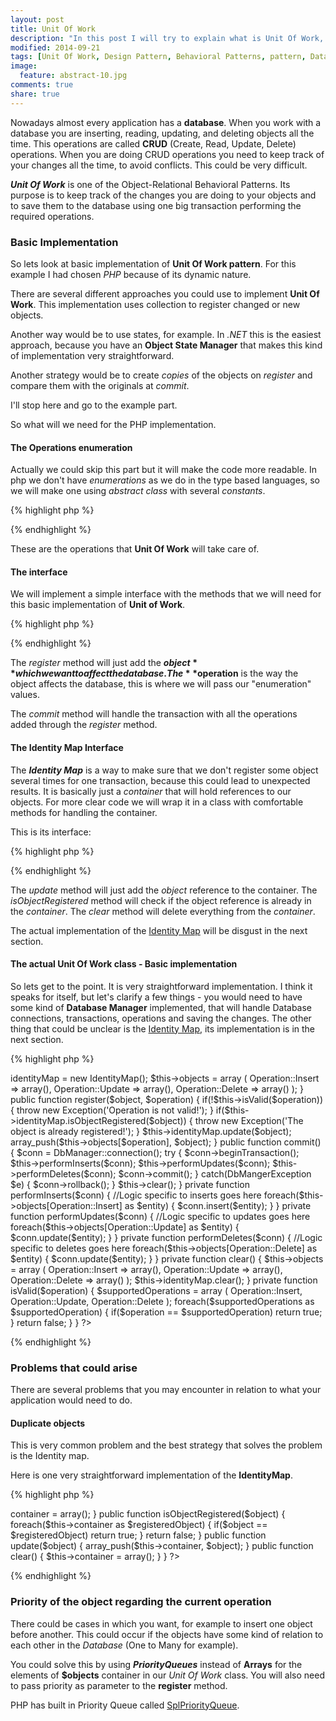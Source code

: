 ```yaml
---
layout: post
title: Unit Of Work
description: "In this post I will try to explain what is Unit Of Work, what problem it solves and how to implement it using PHP. I will provide code examples and talk about alternative ways to implement some of the components."
modified: 2014-09-21
tags: [Unit Of Work, Design Pattern, Behavioral Patterns, pattern, Databases, Object-Relational pattern, Identity Map, Priority Queue]
image:
  feature: abstract-10.jpg
comments: true
share: true  
--- 
```


Nowadays almost every application has a **database**. When you work with a database you are inserting, reading, updating, and deleting objects all the time. This operations are called **CRUD** (Create, Read, Update, Delete) operations. When you are doing CRUD operations you need to keep track of your changes all the time, to avoid conflicts. This could be very difficult.

***Unit Of Work*** is one of the Object-Relational Behavioral Patterns. Its purpose is to keep track of the changes you are doing to your objects and to save them to the database using one big transaction performing the required operations.

### Basic Implementation
	
So lets look at basic implementation of **Unit Of Work pattern**. For this example I had chosen *PHP* because of its dynamic nature. 

There are several different approaches you could use to implement **Unit Of Work**. This implementation uses collection to register changed or new objects. 

Another way would be to use states, for example. In *.NET* this is the easiest approach, because you have an **Object State Manager** that makes this kind of implementation very straightforward.

Another strategy would be to create *copies* of the objects on *register* and compare them with the originals at *commit*.

I'll stop here and go to the example part.

So what will we need for the PHP implementation.
	
#### The Operations enumeration
		
Actually we could skip this part but it will make the code more readable.
In php we don't have *enumerations* as we do in the type based languages, so we will make one using *abstract class* with several *constants*.   

{% highlight php %}	
<?php
	
	abstract class Operation
	{
		const Insert = 0;
		const Update = 1;
		const Delete = 2;
	}
	
?>
{% endhighlight %}

These are the operations that **Unit Of Work** will take care of.
	
#### The interface

We will implement a simple interface with the methods that we will need for this basic implementation of **Unit of Work**.	

{% highlight php %}
<?php
	
	interface iUnitOfWork
	{
		public function register($object, $operation);
		public function commit();
	}
	
?>
{% endhighlight %}

The *register* method will just add the **$object** which we want to affect the database. The **$operation** is the way the object affects the database, this is where we will pass our "enumeration" values.

The *commit* method will handle the transaction with all the operations added through the *register* method.
	
#### The Identity Map Interface

The ***Identity Map*** is a way to make sure that we don't register some object several times for one transaction, because this could lead to unexpected results.
It is basically just a *container* that will hold references to our objects. For more clear code we will wrap it in a class with comfortable methods for handling the container.

This is its interface:

{% highlight php %}
<?php
	
	interface iIdentityMap
	{
		public function update($object);
		public function isObjectRegistered($object);
		public function clear();
	}
	
?>
{% endhighlight %}

The *update* method will just add the *object* reference to the container.
The *isObjectRegistered* method will check if the object reference is already in the *container*.
The *clear* method will delete everything from the *container*.

The actual implementation of the [Identity Map](#identity-map) will be disgust in the next section.
	
#### The actual Unit Of Work class - Basic implementation

So lets get to the point. It is very straightforward implementation. I think it speaks for itself, but let's clarify a few things - you would need to have some kind of **Database Manager** implemented, that will handle Database connections, transactions, operations and saving the changes. The other thing that could be unclear is the [Identity Map](#identity-map), its implementation is in the next section.
	
{% highlight php %}
<?php
	
	class UnitOfWork implements iUnitOfWork
	{
		private $objects;
		private $identityMap;
		
		public UnitOfWork()
		{
			$this->identityMap = new IdentityMap();
			
			$this->objects = array
			(
				Operation::Insert => array(),
				Operation::Update => array(),
				Operation::Delete => array()
			);
		}
		
		public function register($object, $operation)
		{
			if(!$this->isValid($operation))
			{
				throw new Exception('Operation is not valid!');
			}
			
			if($this->identityMap.isObjectRegistered($object))
			{
				throw new Exception('The object is already registered!');
			}
			
			$this->identityMap.update($object);
			array_push($this->objects[$operation], $object);
		}
		
		public function commit()
		{
			$conn = DbManager::connection();
			
			try 
			{
				$conn->beginTransaction();

				$this->performInserts($conn);
				$this->performUpdates($conn);
				$this->performDeletes($conn);

				$conn->commit();
			} 
			catch(DbMangerException $e) 
			{
				$conn->rollback();
			}

			$this->clear();
		}
		
		private function performInserts($conn)
		{
			//Logic specific to inserts goes here
			
			foreach($this->objects[Operation::Insert] as $entity) 
			{
				$conn.insert($entity);
			}
		}
		
		private function performUpdates($conn)
		{
			//Logic specific to updates goes here
			
			foreach($this->objects[Operation::Update] as $entity) 
			{
				$conn.update($entity);
			}
		}
		
		private function performDeletes($conn)
		{
			//Logic specific to deletes goes here
			
			foreach($this->objects[Operation::Delete] as $entity) 
			{
				$conn.update($entity);
			}
		}
		
		private function clear()
		{
			$this->objects = array
			(
				Operation::Insert => array(),
				Operation::Update => array(),
				Operation::Delete => array()
			);
			
			$this->identityMap.clear();
		}
		
		private function isValid($operation)
		{
			$supportedOperations = array
			(
				Operation::Insert,
				Operation::Update,
				Operation::Delete
			);
			
			foreach($supportedOperations as $supportedOperation)
			{
				if($operation == $supportedOperation) return true;
			}
			
			return false;
		}
	}
	
?>
{% endhighlight %}

### Problems that could arise

There are several problems that you may encounter in relation to what your application would need to do.

#### Duplicate objects 

This is very common problem and the best strategy that solves the problem is the <a name="identity-map">Identity map</a>. 

Here is one very straightforward implementation of the **IdentityMap**.

{% highlight php %}
<?php
	
	class IdentityMap implements iIdentityMap
	{
		private $container;
		
		public IdentityMap()
		{
			$this->container = array();
		}
		
		public function isObjectRegistered($object)
		{
			foreach($this->container as $registeredObject)
			{
				if($object == $registeredObject) return true;
			}
			
			return false;
		}
		
		public function update($object)
		{
			array_push($this->container, $object);
		}
		
		public function clear()
		{
			$this->container = array();
		}
	}
	
?>
{% endhighlight %}
	
### Priority of the object regarding the current operation

There could be cases in which you want, for example to insert one object before another. This could occur if the objects have some kind of relation to each other in the *Database* (One to Many for example).

You could solve this by using ***PriorityQueues*** instead of **Arrays** for the elements of **$objects** container in our *Unit Of Work* class. You will also need to pass priority as parameter to the **register** method.

PHP has built in Priority Queue called [SplPriorityQueue](http://php.net/manual/en/class.splpriorityqueue.php).
